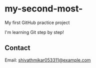 # my-second-most-
My first GitHub practice project


I'm learning Git step by step!

## Contact
Email:  shivathmikar053311@example.com

